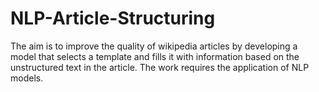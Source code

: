 # NLP-Article-Structuring

The aim is to improve the quality of wikipedia articles by developing a model that selects a template and fills it with information based on the unstructured text in the article. The work requires the application of NLP models.
